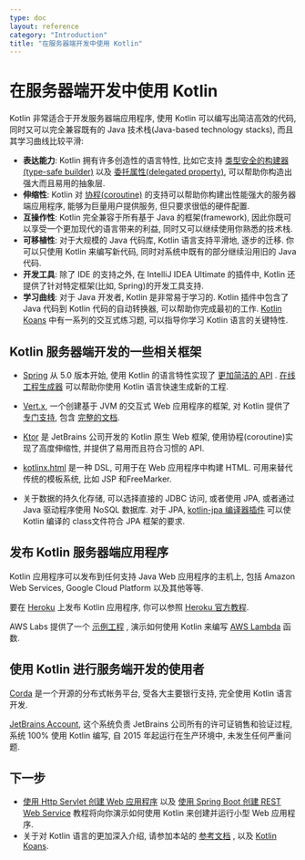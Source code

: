 ```yaml
---
type: doc
layout: reference
category: "Introduction"
title: "在服务器端开发中使用 Kotlin"
---
```


# 在服务器端开发中使用 Kotlin

Kotlin 非常适合于开发服务器端应用程序, 使用 Kotlin 可以编写出简洁高效的代码, 同时又可以完全兼容既有的 Java 技术栈(Java-based technology stacks), 而且其学习曲线比较平滑:

 * **表达能力**: Kotlin 拥有许多创造性的语言特性, 比如它支持 [类型安全的构建器(type-safe builder)](type-safe-builders.html)
   以及 [委托属性(delegated property)](delegated-properties.html), 可以帮助你构造出强大而且易用的抽象层.
 * **伸缩性**: Kotlin 对 [协程(coroutine)](coroutines.html) 的支持可以帮助你构建出性能强大的服务器端应用程序, 能够为巨量用户提供服务, 但只要求很低的硬件配置.
 * **互操作性**: Kotlin 完全兼容于所有基于 Java 的框架(framework), 因此你既可以享受一个更加现代的语言带来的利益, 同时又可以继续使用你熟悉的技术栈.
 * **可移植性**: 对于大规模的 Java 代码库, Kotlin 语言支持平滑地, 逐步的迁移. 你可以只使用 Kotlin 来编写新代码, 同时对系统中既有的部分继续沿用旧的 Java 代码.
 * **开发工具**: 除了 IDE 的支持之外, 在 IntelliJ IDEA Ultimate 的插件中, Kotlin 还提供了针对特定框架(比如, Spring)的开发工具支持.
 * **学习曲线**: 对于 Java 开发者, Kotlin 是非常易于学习的. Kotlin 插件中包含了 Java 代码到 Kotlin 代码的自动转换器, 可以帮助你完成最初的工作. [Kotlin Koans](https://kotlinlang.org/docs/tutorials/koans.html) 中有一系列的交互式练习题, 可以指导你学习 Kotlin 语言的关键特性.

## Kotlin 服务器端开发的一些相关框架

 * [Spring](https://spring.io) 从 5.0 版本开始, 使用 Kotlin 的语言特性实现了 [更加简洁的 API](https://spring.io/blog/2017/01/04/introducing-kotlin-support-in-spring-framework-5-0) . [在线工程生成器](https://start.spring.io/#!language=kotlin) 可以帮助你使用 Kotlin 语言快速生成新的工程.

 * [Vert.x](http://vertx.io), 一个创建基于 JVM 的交互式 Web 应用程序的框架, 对 Kotlin 提供了 [专门支持](https://github.com/vert-x3/vertx-lang-kotlin), 包含 [完整的文档](http://vertx.io/docs/vertx-core/kotlin/).

 * [Ktor](https://github.com/kotlin/ktor) 是 JetBrains 公司开发的 Kotlin 原生 Web 框架, 使用协程(coroutine)实现了高度伸缩性, 并提供了易用而且符合习惯的 API.

 * [kotlinx.html](https://github.com/kotlin/kotlinx.html) 是一种 DSL, 可用于在 Web 应用程序中构建 HTML. 可用来替代传统的模板系统, 比如 JSP 和FreeMarker.

 * 关于数据的持久化存储, 可以选择直接的 JDBC 访问, 或者使用 JPA, 或者通过 Java 驱动程序使用 NoSQL 数据库. 对于 JPA, [kotlin-jpa 编译器插件](compiler-plugins.html#kotlin-jpa-compiler-plugin) 可以使 Kotlin 编译的 class文件符合 JPA 框架的要求.

## 发布 Kotlin 服务器端应用程序

Kotlin 应用程序可以发布到任何支持 Java Web 应用程序的主机上, 包括 Amazon Web Services, Google Cloud Platform 以及其他等等.

要在 [Heroku](https://www.heroku.com) 上发布 Kotlin 应用程序, 你可以参照 [Heroku 官方教程](https://devcenter.heroku.com/articles/getting-started-with-kotlin).

AWS Labs 提供了一个 [示例工程](https://github.com/awslabs/serverless-photo-recognition) , 演示如何使用 Kotlin 来编写 [AWS Lambda](https://aws.amazon.com/lambda/) 函数.

## 使用 Kotlin 进行服务端开发的使用者

[Corda](https://www.corda.net/2017/01/10/kotlin/) 是一个开源的分布式帐务平台, 受各大主要银行支持, 完全使用 Kotlin 语言开发.

[JetBrains Account](https://account.jetbrains.com/), 这个系统负责 JetBrains 公司所有的许可证销售和验证过程, 系统 100% 使用 Kotlin 编写, 自 2015 年起运行在生产环境中, 未发生任何严重问题.


## 下一步

* [使用 Http Servlet 创建 Web 应用程序](https://kotlinlang.org/docs/tutorials/httpservlets.html) 以及 [使用 Spring Boot 创建 REST Web Service](https://kotlinlang.org/docs/tutorials/spring-boot-restful.html) 教程将向你演示如何使用 Kotlin 来创建并运行小型 Web 应用程序.
* 关于对 Kotlin 语言的更加深入介绍, 请参加本站的 [参考文档](index.html) , 以及 [Kotlin Koans](https://kotlinlang.org/docs/tutorials/koans.html).
